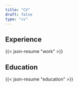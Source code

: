 ```yaml
---
title: "CV"
draft: false
type: "cv"
---
```


## Experience

{{< json-resume "work" >}}

## Education

{{< json-resume "education" >}}

<!-- ## Volunteering -->
<!---->
<!-- {{< json-resume "volunteer" >}} -->
<!---->
<!-- ## Awards -->
<!---->
<!-- {{< json-resume "awards" >}} -->
<!---->
<!-- ## Certificates -->
<!---->
<!-- {{< json-resume "certificates" >}} -->
<!---->
<!-- ## Publications -->
<!---->
<!-- {{< json-resume "publications" >}} -->
<!---->
<!-- ## Skills -->
<!---->
<!-- {{< json-resume "skills" >}} -->
<!---->
<!-- ## Languages -->
<!---->
<!-- {{< json-resume "languages" >}} -->
<!---->
<!-- ## Interests -->
<!---->
<!-- {{< json-resume "interests" >}} -->
<!---->
<!-- ## References -->
<!---->
<!-- {{< json-resume "references" >}} -->
<!---->
<!-- ## Projects -->
<!---->
<!-- {{< json-resume "projects" >}} -->
